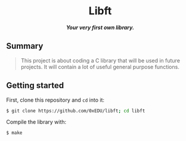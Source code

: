 <h1 align="center">
	Libft
</h1>

<p align="center">
	<b><i>Your very first own library.</i></b><br>
</p>

## Summary
> This project is about coding a C library that will be used in future projects.
> It will contain a lot of useful general purpose functions.
## Getting started
First, clone this repository and `cd` into it:

```zsh
$ git clone https://github.com/0xEDU/libft; cd libft
```

Compile the library with:

```zsh
$ make
```
